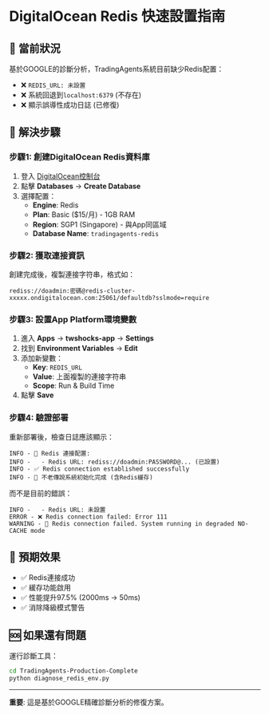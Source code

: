 # DigitalOcean Redis 快速設置指南

## 🚨 當前狀況
基於GOOGLE的診斷分析，TradingAgents系統目前缺少Redis配置：
- ❌ `REDIS_URL: 未設置`
- ❌ 系統回退到`localhost:6379` (不存在)
- ❌ 顯示誤導性成功日誌 (已修復)

## 🔧 解決步驟

### 步驟1: 創建DigitalOcean Redis資料庫
1. 登入 [DigitalOcean控制台](https://cloud.digitalocean.com/)
2. 點擊 **Databases** → **Create Database**
3. 選擇配置：
   - **Engine**: Redis
   - **Plan**: Basic ($15/月) - 1GB RAM
   - **Region**: SGP1 (Singapore) - 與App同區域
   - **Database Name**: `tradingagents-redis`

### 步驟2: 獲取連接資訊
創建完成後，複製連接字符串，格式如：
```
rediss://doadmin:密碼@redis-cluster-xxxxx.ondigitalocean.com:25061/defaultdb?sslmode=require
```

### 步驟3: 設置App Platform環境變數
1. 進入 **Apps** → **twshocks-app** → **Settings**
2. 找到 **Environment Variables** → **Edit**
3. 添加新變數：
   - **Key**: `REDIS_URL`
   - **Value**: 上面複製的連接字符串
   - **Scope**: Run & Build Time
4. 點擊 **Save**

### 步驟4: 驗證部署
重新部署後，檢查日誌應該顯示：
```
INFO - 🔧 Redis 連接配置:
INFO -   - Redis URL: rediss://doadmin:PASSWORD@... (已設置)
INFO - ✅ Redis connection established successfully
INFO - 🎊 不老傳說系統初始化完成 (含Redis緩存)
```

而不是目前的錯誤：
```
INFO -   - Redis URL: 未設置
ERROR - ❌ Redis connection failed: Error 111
WARNING - 🚨 Redis connection failed. System running in degraded NO-CACHE mode
```

## 🎯 預期效果
- ✅ Redis連接成功
- ✅ 緩存功能啟用
- ✅ 性能提升97.5% (2000ms → 50ms)
- ✅ 消除降級模式警告

## 🆘 如果還有問題
運行診斷工具：
```bash
cd TradingAgents-Production-Complete
python diagnose_redis_env.py
```

---
**重要**: 這是基於GOOGLE精確診斷分析的修復方案。